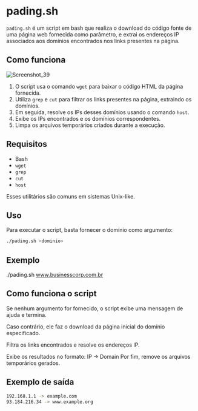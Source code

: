 # pading.sh

`pading.sh` é um script em bash que realiza o download do código fonte de uma página web fornecida como parâmetro, e extrai os endereços IP associados aos domínios encontrados nos links presentes na página.

## Como funciona
![Screenshot_39](https://github.com/user-attachments/assets/9765a3c0-2584-4c67-ad44-c9198a7b2318)

1. O script usa o comando `wget` para baixar o código HTML da página fornecida.
2. Utiliza `grep` e `cut` para filtrar os links presentes na página, extraindo os domínios.
3. Em seguida, resolve os IPs desses domínios usando o comando `host`.
4. Exibe os IPs encontrados e os domínios correspondentes.
5. Limpa os arquivos temporários criados durante a execução.

## Requisitos

- Bash
- `wget`
- `grep`
- `cut`
- `host`

Esses utilitários são comuns em sistemas Unix-like.

## Uso

Para executar o script, basta fornecer o domínio como argumento:

```bash
./pading.sh <dominio>
```
## Exemplo
./pading.sh www.businesscorp.com.br

## Como funciona o script
Se nenhum argumento for fornecido, o script exibe uma mensagem de ajuda e termina.

Caso contrário, ele faz o download da página inicial do domínio especificado.

Filtra os links encontrados e resolve os endereços IP.

Exibe os resultados no formato: IP -> Domain
Por fim, remove os arquivos temporários gerados.

## Exemplo de saída
```bash
192.168.1.1 -> example.com
93.184.216.34 -> www.example.org
```
